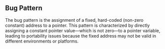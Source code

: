 ## Bug Pattern

The bug pattern is the assignment of a fixed, hard-coded (non-zero constant) address to a pointer. This pattern is characterized by directly assigning a constant pointer value—which is not zero—to a pointer variable, leading to portability issues because the fixed address may not be valid in different environments or platforms.